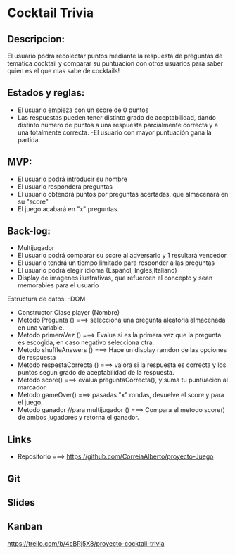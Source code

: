 # Cocktail Trivia

## Descripcion:

El usuario podrá recolectar puntos mediante la respuesta de preguntas de temática cocktail y comparar
su puntuacion con otros usuarios para saber quien es el que mas sabe de cocktails!

## Estados y reglas:

- El usuario empieza con un score de 0 puntos
- Las respuestas pueden tener distinto grado de aceptabilidad, dando distinto numero de puntos a una respuesta
  parcialmente correcta y a una totalmente correcta.
  -El usuario con mayor puntuación gana la partida.

## MVP:

- El usuario podrá introducir su nombre
- El usuario respondera preguntas
- El usuario obtendrá puntos por preguntas acertadas, que almacenará en su "score"
- El juego acabará en "x" preguntas.

## Back-log:

- Multijugador
- El usuario podrá comparar su score al adversario y 1 resultará vencedor
- El usuario tendrá un tiempo limitado para responder a las preguntas
- El usuario podrá elegir idioma (Español, Ingles,Italiano)
- Display de imagenes ilustrativas, que refuercen el concepto y sean memorables para el usuario

Estructura de datos:
-DOM

- Constructor Clase player (Nombre)
- Metodo Pregunta () ===> selecciona una pregunta aleatoria almacenada en una variable.
- Metodo primeraVez () ===> Evalua si es la primera vez que la pregunta es escogida, en caso negativo selecciona otra.
- Metodo shuffleAnswers () ===> Hace un display ramdon de las opciones de respuesta
- Metodo respestaCorrecta () ===> valora si la respuesta es correcta y los puntos segun grado de aceptabilidad de la respuesta.
- Metodo score() ===> evalua preguntaCorrecta(), y suma tu puntuacion al marcador.
- Metodo gameOver() ===> pasadas "x" rondas, devuelve el score y para el juego.
- Metodo ganador //para multijugador () ===> Compara el metodo score() de ambos jugadores y retorna el ganador.

## Links

- Repositorio ===> https://github.com/CorreiaAlberto/proyecto-Juego

## Git

## Slides

## Kanban

https://trello.com/b/4cBRj5X8/proyecto-cocktail-trivia

